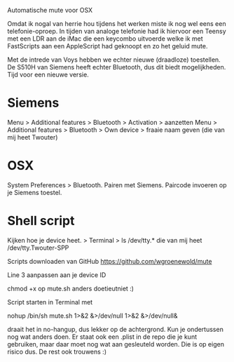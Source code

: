 Automatische mute voor OSX

Omdat ik nogal van herrie hou tijdens het werken miste ik nog wel eens een telefonie-oproep. In tijden van analoge telefonie had ik hiervoor een Teensy met een LDR aan de iMac die een keycombo uitvoerde welke ik met FastScripts aan een AppleScript had geknoopt en zo het geluid mute.

Met de intrede van Voys hebben we echter nieuwe (draadloze) toestellen. De S510H van Siemens heeft echter Bluetooth, dus dit biedt mogelijkheden. Tijd voor een nieuwe versie.

Siemens
=======
Menu > Additional features > Bluetooth > Activation > aanzetten
Menu > Additional features > Bluetooth > Own device > fraaie naam geven (die van mij heet Twouter)

OSX
===
System Preferences > Bluetooth. Pairen met Siemens. Paircode invoeren op je Siemens toestel.

Shell script
============
Kijken hoe je device heet. > Terminal > ls /dev/tty.*
	die van mij heet /dev/tty.Twouter-SPP

Scripts downloaden van GitHub
	https://github.com/wgroenewold/mute

Line 3 aanpassen aan je device ID

chmod +x op mute.sh anders doetieutniet :)

Script starten in Terminal met

nohup /bin/sh mute.sh 1>&2 &>/dev/null 1>&2 &>/dev/null&

draait het in no-hangup, dus lekker op de achtergrond. Kun je ondertussen nog wat anders doen. Er staat ook een .plist in de repo die je kunt gebruiken, maar daar moet nog wat aan gesleuteld worden. Die is op eigen risico dus. De rest ook trouwens :)	
	
